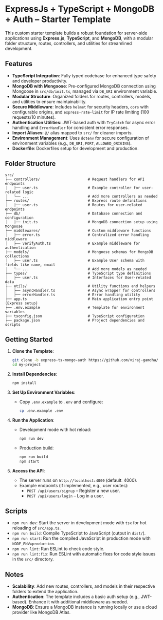 # ExpressJs + TypeScript + MongoDB + Auth – Starter Template

This custom starter template builds a robust foundation for server-side applications using **Express.js**, **TypeScript**, and **MongoDB**, with a modular folder structure, routes, controllers, and utilities for streamlined development.

## Features

- **TypeScript Integration**: Fully typed codebase for enhanced type safety and developer productivity.
- **MongoDB with Mongoose**: Pre-configured MongoDB connection using Mongoose in `src/db/init.ts`, managed via `DB_URI` environment variable.
- **Modular Structure**: Organized folders for routes, controllers, models, and utilities to ensure maintainability.
- **Secure Middleware**: Includes `helmet` for security headers, `cors` with configurable origins, and `express-rate-limit` for IP rate limiting (100 requests/10 minutes).
- **Authentication Utilities**: JWT-based auth with `TryCatch` for async error handling and `ErrorHandler` for consistent error responses.
- **Import Aliases**: `@/` alias mapped to `src/` for cleaner imports.
- **Environment Management**: Uses `dotenv` for secure configuration of environment variables (e.g., `DB_URI`, `PORT`, `ALLOWED_ORIGINS`).
- **Dockerfile**: Dockerfiles setup for development and production.

## Folder Structure

```
src/
├── controllers/                      # Request handlers for API endpoints
│   ├── user.ts                       # Example controller for user-related logic
│   └── ...                           # Add more controllers as needed
├── routes/                           # Express route definitions
│   ├── user.ts                       # Routes for user-related endpoints
├── db/                               # Database connection and configuration
│   ├── init.ts                       # MongoDB connection setup using Mongoose
├── middlewares/                      # Custom middleware functions
│   ├── error.ts                      # Centralized error handling middleware
│   ├── verifyAuth.ts                 # Example middleware for authentication
├── models/                           # Mongoose schemas for MongoDB collections
│   ├── user.ts                       # Example User schema with fields like name, email
│   └── ...                           # Add more models as needed
├── types/                            # TypeScript type definitions
│   ├── user.ts                       # Interfaces for User-related data
├── utils/                            # Utility functions and helpers
│   ├── asyncHandler.ts               # Async wrapper for controllers
│   ├── errorHandler.ts               # Error handling utility
├── app.ts                            # Main application entry point (Express setup)
├── .env.example                      # Template for environment variables
├── tsconfig.json                     # TypeScript configuration
├── package.json                      # Project dependencies and scripts
```

## Getting Started

1. **Clone the Template**:
   ```bash
   git clone -b express-ts-mongo-auth https://github.com/viraj-gamdha/aplance-app-templates.git my-project
   cd my-project
   ```

2. **Install Dependencies**:
   ```bash
   npm install
   ```

3. **Set Up Environment Variables**:
   - Copy `.env.example` to `.env` and configure:
     ```bash
     cp .env.example .env
     ```

4. **Run the Application**:
   - Development mode with hot reload:
     ```bash
     npm run dev
     ```
   - Production build:
     ```bash
     npm run build
     npm start
     ```

5. **Access the API**:
   - The server runs on `http://localhost:4000` (default: 4000).
   - Example endpoints (if implemented, e.g., user routes):
     - `POST /api/users/signup` – Register a new user.
     - `POST /api/users/login` – Log in a user.

## Scripts

- `npm run dev`: Start the server in development mode with `tsx` for hot reloading of `src/app.ts`.
- `npm run build`: Compile TypeScript to JavaScript (output in `dist/`).
- `npm run start`: Run the compiled JavaScript in production mode with `NODE_ENV=production`.
- `npm run lint`: Run ESLint to check code style.
- `npm run lint:fix`: Run ESLint with automatic fixes for code style issues in the `src/` directory.

## Notes

- **Scalability**: Add new routes, controllers, and models in their respective folders to extend the application.
- **Authentication**: The template includes a basic auth setup (e.g., JWT-based). Enhance it with additional middleware as needed.
- **MongoDB**: Ensure a MongoDB instance is running locally or use a cloud provider like MongoDB Atlas.